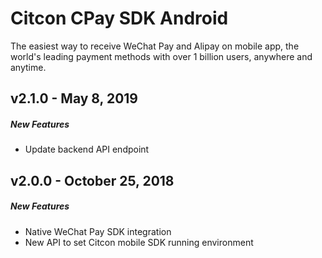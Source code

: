 # Citcon CPay SDK Android

The easiest way to receive WeChat Pay and Alipay on mobile app, the world's leading payment methods with over 1 billion users, anywhere and anytime.

##  v2.1.0 - May 8, 2019

##### New Features
* Update backend API endpoint

##  v2.0.0 - October 25, 2018

##### New Features
* Native WeChat Pay SDK integration 
* New API to set Citcon mobile SDK running environment
